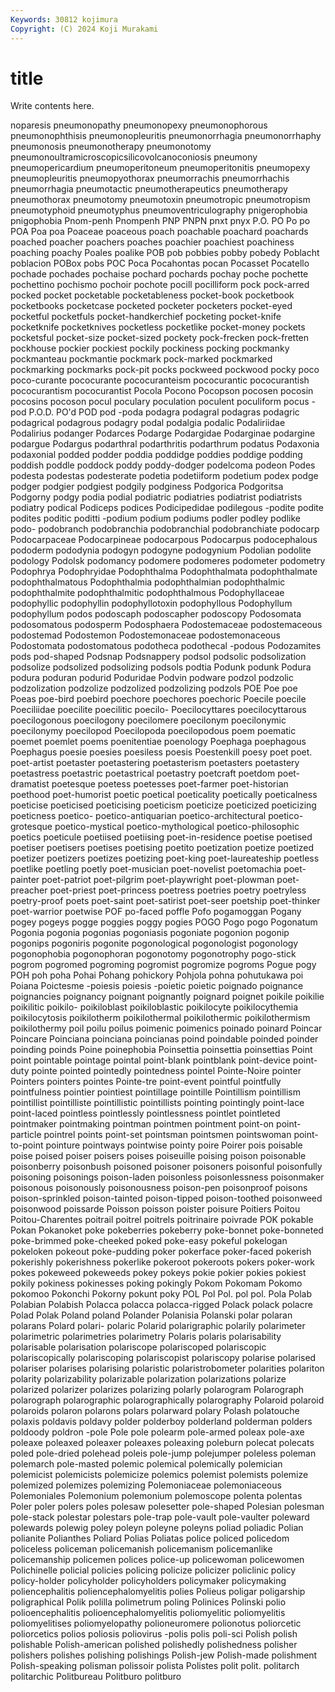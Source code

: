 ```yaml
---
Keywords: 30812 kojimura
Copyright: (C) 2024 Koji Murakami
---
```


# title

Write contents here.



noparesis pneumonopathy pneumonopexy pneumonophorous pneumonophthisis pneumonopleuritis pneumonorrhagia
pneumonorrhaphy pneumonosis pneumonotherapy pneumonotomy pneumonoultramicroscopicsilicovolcanoconiosis pneumony pneumopericardium pneumoperitoneum pneumoperitonitis pneumopexy
pneumopleuritis pneumopyothorax pneumorrachis pneumorrhachis pneumorrhagia pneumotactic pneumotherapeutics pneumotherapy pneumothorax pneumotomy
pneumotoxin pneumotropic pneumotropism pneumotyphoid pneumotyphus pneumoventriculography pnigerophobia pnigophobia Pnom-penh Pnompenh
PNP PNPN pnxt pnyx P.O. PO Po po POA Poa
poa Poaceae poaceous poach poachable poachard poachards poached poacher poachers
poaches poachier poachiest poachiness poaching poachy Poales poalike POB pob
pobbies pobby pobedy Poblacht poblacion POBox pobs POC Poca Pocahontas
pocan Pocasset Pocatello pochade pochades pochaise pochard pochards pochay poche
pochette pochettino pochismo pochoir pochote pocill pocilliform pock pock-arred pocked
pocket pocketable pocketableness pocket-book pocketbook pocketbooks pocketcase pocketed pocketer pocketers
pocket-eyed pocketful pocketfuls pocket-handkerchief pocketing pocket-knife pocketknife pocketknives pocketless pocketlike
pocket-money pockets pocketsful pocket-size pocket-sized pockety pock-frecken pock-fretten pockhouse pockier
pockiest pockily pockiness pocking pockmanky pockmanteau pockmantie pockmark pock-marked pockmarked
pockmarking pockmarks pock-pit pocks pockweed pockwood pocky poco poco-curante pococurante
pococuranteism pococurantic pococurantish pococurantism pococurantist Pocola Pocono Pocopson pocosen pocosin
pocosins pocoson pocul poculary poculation poculent poculiform pocus -pod P.O.D.
PO'd POD pod -poda podagra podagral podagras podagric podagrical podagrous
podagry podal podalgia podalic Podaliriidae Podalirius podanger Podarces Podarge Podargidae
Podarginae podargine podargue Podargus podarthral podarthritis podarthrum podatus Podaxonia podaxonial
podded podder poddia poddidge poddies poddige podding poddish poddle poddock
poddy poddy-dodger podelcoma podeon Podes podesta podestas podesterate podetia podetiiform
podetium podex podge podger podgier podgiest podgily podginess Podgorica Podgoritsa
Podgorny podgy podia podial podiatric podiatries podiatrist podiatrists podiatry podical
Podiceps podices Podicipedidae podilegous -podite podite podites poditic poditti -podium
podium podiums podler podley podlike podo- podobranch podobranchia podobranchial podobranchiate
podocarp Podocarpaceae Podocarpineae podocarpous Podocarpus podocephalous pododerm pododynia podogyn podogyne
podogynium Podolian podolite podology Podolsk podomancy podomere podomeres podometer podometry
Podophrya Podophryidae Podophthalma Podophthalmata podophthalmate podophthalmatous Podophthalmia podophthalmian podophthalmic podophthalmite
podophthalmitic podophthalmous Podophyllaceae podophyllic podophyllin podophyllotoxin podophyllous Podophyllum podophyllum podos
podoscaph podoscapher podoscopy Podosomata podosomatous podosperm Podosphaera Podostemaceae podostemaceous podostemad
Podostemon Podostemonaceae podostemonaceous Podostomata podostomatous podotheca podothecal -podous Podozamites pods
pod-shaped Podsnap Podsnappery podsol podsolic podsolization podsolize podsolized podsolizing podsols
podtia Podunk podunk Podura podura poduran podurid Poduridae Podvin podware
podzol podzolic podzolization podzolize podzolized podzolizing podzols POE Poe poe
Poeas poe-bird poebird poechore poechores poechoric Poecile poecile Poeciliidae poecilite
poecilitic poecilo- Poecilocyttares poecilocyttarous poecilogonous poecilogony poecilomere poecilonym poecilonymic poecilonymy
poecilopod Poecilopoda poecilopodous poem poematic poemet poemlet poems poenitentiae poenology
Poephaga poephagous Poephagus poesie poesies poesiless poesis Poestenkill poesy poet
poet. poet-artist poetaster poetastering poetasterism poetasters poetastery poetastress poetastric poetastrical
poetastry poetcraft poetdom poet-dramatist poetesque poetess poetesses poet-farmer poet-historian poethood
poet-humorist poetic poetical poeticality poetically poeticalness poeticise poeticised poeticising poeticism
poeticize poeticized poeticizing poeticness poetico- poetico-antiquarian poetico-architectural poetico-grotesque poetico-mystical poetico-mythological
poetico-philosophic poetics poeticule poetiised poetiising poet-in-residence poetise poetised poetiser poetisers
poetises poetising poetito poetization poetize poetized poetizer poetizers poetizes poetizing
poet-king poet-laureateship poetless poetlike poetling poetly poet-musician poet-novelist poetomachia poet-painter
poet-patriot poet-pilgrim poet-playwright poet-plowman poet-preacher poet-priest poet-princess poetress poetries poetry
poetryless poetry-proof poets poet-saint poet-satirist poet-seer poetship poet-thinker poet-warrior poetwise
POF po-faced poffle Pofo pogamoggan Pogany pogey pogeys pogge poggies
poggy pogies POGO Pogo pogo Pogonatum Pogonia pogonia pogonias pogoniasis
pogoniate pogonion pogonip pogonips pogoniris pogonite pogonological pogonologist pogonology pogonophobia
pogonophoran pogonotomy pogonotrophy pogo-stick pogrom pogromed pogroming pogromist pogromize pogroms
Pogue pogy POH poh poha Pohai Pohang pohickory Pohjola pohna
pohutukawa poi Poiana Poictesme -poiesis poiesis -poietic poietic poignado poignance
poignancies poignancy poignant poignantly poignard poignet poikile poikilie poikilitic poikilo-
poikiloblast poikiloblastic poikilocyte poikilocythemia poikilocytosis poikilotherm poikilothermal poikilothermic poikilothermism poikilothermy
poil poilu poilus poimenic poimenics poinado poinard Poincar Poincare Poinciana
poinciana poincianas poind poindable poinded poinder poinding poinds Poine poinephobia
Poinsettia poinsettia poinsettias Point point pointable pointage pointal point-blank pointblank
point-device point-duty pointe pointed pointedly pointedness pointel Pointe-Noire pointer Pointers
pointers pointes Pointe-tre point-event pointful pointfully pointfulness pointier pointiest pointillage
pointille Pointillism pointillism pointillist pointilliste pointillistic pointillists pointing pointingly point-lace
point-laced pointless pointlessly pointlessness pointlet pointleted pointmaker pointmaking pointman pointmen
pointment point-on point-particle pointrel points point-set pointsman pointsmen pointswoman point-to-point
pointure pointways pointwise pointy poire Poirer pois poisable poise poised
poiser poisers poises poiseuille poising poison poisonable poisonberry poisonbush poisoned
poisoner poisoners poisonful poisonfully poisoning poisonings poison-laden poisonless poisonlessness poisonmaker
poisonous poisonously poisonousness poison-pen poisonproof poisons poison-sprinkled poison-tainted poison-tipped poison-toothed
poisonweed poisonwood poissarde Poisson poisson poister poisure Poitiers Poitou Poitou-Charentes
poitrail poitrel poitrels poitrinaire poivrade POK pokable Pokan Pokanoket poke
pokeberries pokeberry poke-bonnet poke-bonneted poke-brimmed poke-cheeked poked poke-easy pokeful pokelogan
pokeloken pokeout poke-pudding poker pokerface poker-faced pokerish pokerishly pokerishness pokerlike
pokeroot pokeroots pokers poker-work pokes pokeweed pokeweeds pokey pokeys pokie
pokier pokies pokiest pokily pokiness pokinesses poking pokingly Pokom Pokomam
Pokomo pokomoo Pokonchi Pokorny pokunt poky POL Pol Pol. pol
pol. Pola Polab Polabian Polabish Polacca polacca polacca-rigged Polack polack
polacre Polad Polak Poland poland Polander Polanisia Polanski polar polaran
polarans Polard polari- polaric Polarid polarigraphic polarily polarimeter polarimetric polarimetries
polarimetry Polaris polaris polarisability polarisable polarisation polariscope polariscoped polariscopic polariscopically
polariscoping polariscopist polariscopy polarise polarised polariser polarises polarising polaristic polaristrobometer
polarities polariton polarity polarizability polarizable polarization polarizations polarize polarized polarizer
polarizes polarizing polarly polarogram Polarograph polarograph polarographic polarographically polarography Polaroid
polaroid polaroids polaron polarons polars polarward polary Polash polatouche polaxis
poldavis poldavy polder polderboy polderland polderman polders poldoody poldron -pole
Pole pole polearm pole-armed poleax pole-axe poleaxe poleaxed poleaxer poleaxes
poleaxing poleburn polecat polecats poled pole-dried polehead poleis pole-jump polejumper
poleless poleman polemarch pole-masted polemic polemical polemically polemician polemicist polemicists
polemicize polemics polemist polemists polemize polemized polemizes polemizing Polemoniaceae polemoniaceous
Polemoniales Polemonium polemonium polemoscope polenta polentas Poler poler polers poles
polesaw polesetter pole-shaped Polesian polesman pole-stack polestar polestars pole-trap pole-vault
pole-vaulter poleward polewards polewig poley poleyn poleyne poleyns poliad poliadic
Polian polianite Polianthes Poliard Polias Poliatas police policed policedom policeless
policeman policemanish policemanism policemanlike policemanship policemen polices police-up policewoman policewomen
Polichinelle policial policies policing policize policizer policlinic policy policy-holder policyholder
policyholders policymaker policymaking poliencephalitis poliencephalomyelitis polies Polieus poligar poligarship poligraphical
Polik polilla polimetrum poling Polinices Polinski polio polioencephalitis polioencephalomyelitis poliomyelitic
poliomyelitis poliomyelitises poliomyelopathy polioneuromere polionotus poliorcetic poliorcetics polios poliosis poliovirus
-polis polis poli-sci Polish polish polishable Polish-american polished polishedly polishedness
polisher polishers polishes polishing polishings Polish-jew Polish-made polishment Polish-speaking polisman
polissoir polista Polistes polit polit. politarch politarchic Politbureau Politburo politburo
